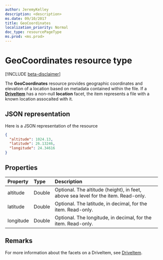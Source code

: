 ```yaml
---
author: JeremyKelley
description: <description>
ms.date: 09/10/2017
title: GeoCoordinates
localization_priority: Normal
doc_type: resourcePageType
ms.prod: <ms.prod>
---
```

# GeoCoordinates resource type

[!INCLUDE [beta-disclaimer](../../includes/beta-disclaimer.md)]

The **GeoCoordinates** resource provides geographic coordinates and elevation of a location based on metadata contained within the file.
If a [**DriveItem**](driveitem.md) has a non-null **location** facet, the item represents a file with a known location assocaited with it.

## JSON representation

Here is a JSON representation of the resource

<!-- {
  "blockType": "resource",
  "optionalProperties": [

  ],
  "@odata.type": "microsoft.graph.geoCoordinates"
}-->

```json
{
  "altitude": 1024.13,
  "latitude": 26.13246,
  "longitude": 24.34616
}
```

## Properties

| Property  | Type   | Description
|:----------|:-------|:--------------------------------------------------------
| altitude  | Double | Optional. The altitude (height), in feet,  above sea level for the item. Read-only.
| latitude  | Double | Optional. The latitude, in decimal, for the item. Read-only.
| longitude | Double | Optional. The longitude, in decimal, for the item. Read-only.

## Remarks

For more information about the facets on a DriveItem, see [DriveItem](driveitem.md).

<!--
{
  "type": "#page.annotation",
  "description": "The location facet provides geographic location related properties for an item",
  "keywords": "location,geographic,item,onedrive",
  "section": "documentation",
  "tocPath": "Facets/Location",
  "suppressions": []
}
-->
